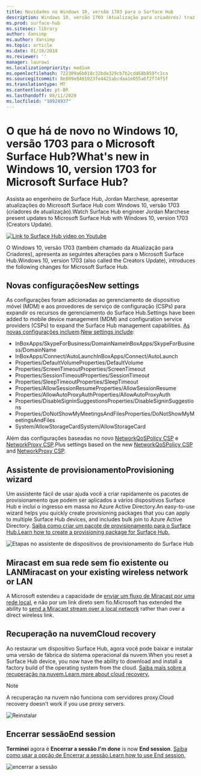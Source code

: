 ```yaml
---
title: Novidades no Windows 10, versão 1703 para o Surface Hub
description: Windows 10, versão 1703 (Atualização para criadores) traz novos recursos ao Microsoft Surface Hub.
ms.prod: surface-hub
ms.sitesec: library
author: dansimp
ms.author: dansimp
ms.topic: article
ms.date: 01/18/2018
ms.reviewer: ''
manager: laurawi
ms.localizationpriority: medium
ms.openlocfilehash: 722309a6b018c32bde329cb7b2cdd68b859fc1ca
ms.sourcegitcommit: 8e809e8481023fe4421abcdaa1e055a6f2f74f5f
ms.translationtype: MT
ms.contentlocale: pt-BR
ms.lasthandoff: 08/11/2020
ms.locfileid: "10924937"
---
```

# <span data-ttu-id="c975b-103">O que há de novo no Windows 10, versão 1703 para o Microsoft Surface Hub?</span><span class="sxs-lookup"><span data-stu-id="c975b-103">What's new in Windows 10, version 1703 for Microsoft Surface Hub?</span></span>

<span data-ttu-id="c975b-104">Assista ao engenheiro de Surface Hub, Jordan Marchese, apresentar atualizações do Microsoft Surface Hub com Windows 10, versão 1703 (criadores de atualização).</span><span class="sxs-lookup"><span data-stu-id="c975b-104">Watch Surface Hub engineer Jordan Marchese present updates to Microsoft Surface Hub with Windows 10, version 1703 (Creators Update).</span></span> 

<a href="https://www.youtube.com/watch?v=R8tX10VIgq0" target="_blank"> <img src="images/whats-new-video-thumbnail.png" alt="Link to Surface Hub video on Youtube" /></a>

<span data-ttu-id="c975b-105">O Windows 10, versão 1703 (também chamado da Atualização para Criadores), apresenta as seguintes alterações para o Microsoft Surface Hub.</span><span class="sxs-lookup"><span data-stu-id="c975b-105">Windows 10, version 1703 (also called the Creators Update), introduces the following changes for Microsoft Surface Hub.</span></span>

## <span data-ttu-id="c975b-106">Novas configurações</span><span class="sxs-lookup"><span data-stu-id="c975b-106">New settings</span></span>

<span data-ttu-id="c975b-107">As configurações foram adicionadas ao gerenciamento de dispositivo móvel (MDM) e aos provedores de serviço de configuração (CSPs) para expandir os recursos de gerenciamento do Surface Hub.</span><span class="sxs-lookup"><span data-stu-id="c975b-107">Settings have been added to mobile device management (MDM) and configuration service providers (CSPs) to expand the Surface Hub management capabilities.</span></span> <span data-ttu-id="c975b-108">[As novas configurações incluem](manage-settings-with-mdm-for-surface-hub.md):</span><span class="sxs-lookup"><span data-stu-id="c975b-108">[New settings include](manage-settings-with-mdm-for-surface-hub.md):</span></span>

- <span data-ttu-id="c975b-109">InBoxApps/SkypeForBusiness/DomainName</span><span class="sxs-lookup"><span data-stu-id="c975b-109">InBoxApps/SkypeForBusiness/DomainName</span></span>
- <span data-ttu-id="c975b-110">InBoxApps/Connect/AutoLaunch</span><span class="sxs-lookup"><span data-stu-id="c975b-110">InBoxApps/Connect/AutoLaunch</span></span>
- <span data-ttu-id="c975b-111">Properties/DefaultVolume</span><span class="sxs-lookup"><span data-stu-id="c975b-111">Properties/DefaultVolume</span></span>
- <span data-ttu-id="c975b-112">Properties/ScreenTimeout</span><span class="sxs-lookup"><span data-stu-id="c975b-112">Properties/ScreenTimeout</span></span>
- <span data-ttu-id="c975b-113">Properties/SessionTimeout</span><span class="sxs-lookup"><span data-stu-id="c975b-113">Properties/SessionTimeout</span></span>
- <span data-ttu-id="c975b-114">Properties/SleepTimeout</span><span class="sxs-lookup"><span data-stu-id="c975b-114">Properties/SleepTimeout</span></span>
- <span data-ttu-id="c975b-115">Properties/AllowSessionResume</span><span class="sxs-lookup"><span data-stu-id="c975b-115">Properties/AllowSessionResume</span></span>
- <span data-ttu-id="c975b-116">Properties/AllowAutoProxyAuth</span><span class="sxs-lookup"><span data-stu-id="c975b-116">Properties/AllowAutoProxyAuth</span></span>
- <span data-ttu-id="c975b-117">Properties/DisableSigninSuggestions</span><span class="sxs-lookup"><span data-stu-id="c975b-117">Properties/DisableSigninSuggestions</span></span>
- <span data-ttu-id="c975b-118">Properties/DoNotShowMyMeetingsAndFiles</span><span class="sxs-lookup"><span data-stu-id="c975b-118">Properties/DoNotShowMyMeetingsAndFiles</span></span>
- <span data-ttu-id="c975b-119">System/AllowStorageCard</span><span class="sxs-lookup"><span data-stu-id="c975b-119">System/AllowStorageCard</span></span>

<span data-ttu-id="c975b-120">Além das configurações baseadas no novo [NetworkQoSPolicy CSP](https://msdn.microsoft.com/windows/hardware/commercialize/customize/mdm/networkqospolicy-csp) e [NetworkProxy CSP](https://msdn.microsoft.com/windows/hardware/commercialize/customize/mdm/networkproxy-csp).</span><span class="sxs-lookup"><span data-stu-id="c975b-120">Plus settings based on the new [NetworkQoSPolicy CSP](https://msdn.microsoft.com/windows/hardware/commercialize/customize/mdm/networkqospolicy-csp) and [NetworkProxy CSP](https://msdn.microsoft.com/windows/hardware/commercialize/customize/mdm/networkproxy-csp).</span></span>
</br>

## <span data-ttu-id="c975b-121">Assistente de provisionamento</span><span class="sxs-lookup"><span data-stu-id="c975b-121">Provisioning wizard</span></span>

<span data-ttu-id="c975b-122">Um assistente fácil de usar ajuda você a criar rapidamente os pacotes de provisionamento que podem ser aplicados a vários dispositivos Surface Hub e inclui o ingresso em massa no Azure Active Directory.</span><span class="sxs-lookup"><span data-stu-id="c975b-122">An easy-to-use wizard helps you quickly create provisioning packages that you can apply to multiple Surface Hub devices, and includes bulk join to Azure Active Directory.</span></span> [<span data-ttu-id="c975b-123">Saiba como criar um pacote de provisionamento para o Surface Hub.</span><span class="sxs-lookup"><span data-stu-id="c975b-123">Learn how to create a provisioning package for Surface Hub.</span></span>](provisioning-packages-for-certificates-surface-hub.md)

![Etapas no assistente de dispositivos de provisionamento do Surface Hub](images/wcd-wizard.png)
    
## <span data-ttu-id="c975b-125">Miracast em sua rede sem fio existente ou LAN</span><span class="sxs-lookup"><span data-stu-id="c975b-125">Miracast on your existing wireless network or LAN</span></span> 

<span data-ttu-id="c975b-126">A Microsoft estendeu a capacidade de [enviar um fluxo de Miracast por uma rede local](miracast-over-infrastructure.md), e não por um link direto sem fio.</span><span class="sxs-lookup"><span data-stu-id="c975b-126">Microsoft has extended the ability to [send a Miracast stream over a local network](miracast-over-infrastructure.md) rather than over a direct wireless link.</span></span> 
    
## <span data-ttu-id="c975b-127">Recuperação na nuvem</span><span class="sxs-lookup"><span data-stu-id="c975b-127">Cloud recovery</span></span>

<span data-ttu-id="c975b-128">Ao restaurar um dispositivo Surface Hub, agora você pode baixar e instalar uma versão de fábrica do sistema operacional da nuvem.</span><span class="sxs-lookup"><span data-stu-id="c975b-128">When you reset a Surface Hub device, you now have the ability to download and install a factory build of the operating system from the cloud.</span></span> [<span data-ttu-id="c975b-129">Saiba mais sobre a recuperação na nuvem.</span><span class="sxs-lookup"><span data-stu-id="c975b-129">Learn more about cloud recovery.</span></span>](device-reset-surface-hub.md#cloud-recovery)

>[!NOTE]
><span data-ttu-id="c975b-130">A recuperação na nuvem não funciona com servidores proxy.</span><span class="sxs-lookup"><span data-stu-id="c975b-130">Cloud recovery doesn't work if you use proxy servers.</span></span>
    
![Reinstalar](images/reinstall.png)
    
## <span data-ttu-id="c975b-132">Encerrar sessão</span><span class="sxs-lookup"><span data-stu-id="c975b-132">End session</span></span>

<span data-ttu-id="c975b-133">**Terminei** agora é **Encerrar a sessão**.</span><span class="sxs-lookup"><span data-stu-id="c975b-133">**I'm done** is now **End session**.</span></span> [<span data-ttu-id="c975b-134">Saiba como usar a opção de Encerrar a sessão.</span><span class="sxs-lookup"><span data-stu-id="c975b-134">Learn how to use End session.</span></span>](finishing-your-surface-hub-meeting.md) 

![encerrar a sessão](images/end-session.png)



 

 
